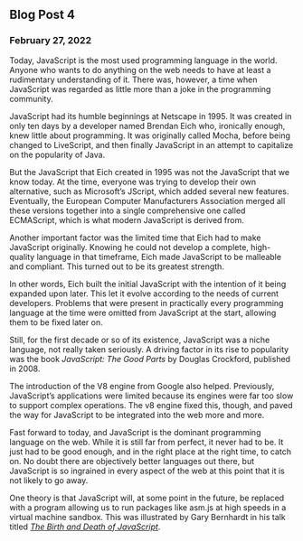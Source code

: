 ## Blog Post 4

### February 27, 2022

Today, JavaScript is the most used programming language in the world.  Anyone who wants to do anything on the web needs to have at least a rudimentary understanding of it.  There was, however, a time when JavaScript was regarded as little more than a joke in the programming community.

JavaScript had its humble beginnings at Netscape in 1995.  It was created in only ten days by a developer named Brendan Eich who, ironically enough, knew little about programming.  It was originally called Mocha, before being changed to LiveScript, and then finally JavaScript in an attempt to capitalize on the popularity of Java.

But the JavaScript that Eich created in 1995 was not the JavaScript that we know today.  At the time, everyone was trying to develop their own alternative, such as Microsoft’s JScript, which added several new features.  Eventually, the European Computer Manufacturers Association merged all these versions together into a single comprehensive one called ECMAScript, which is what modern JavaScript is derived from.

Another important factor was the limited time that Eich had to make JavaScript originally.  Knowing he could not develop a complete, high-quality language in that timeframe, Eich made JavaScript to be malleable and compliant.  This turned out to be its greatest strength.

In other words, Eich built the initial JavaScript with the intention of it being expanded upon later.  This let it evolve according to the needs of current developers.  Problems that were present in practically every programming language at the time were omitted from JavaScript at the start, allowing them to be fixed later on.

Still, for the first decade or so of its existence, JavaScript was a niche language, not really taken seriously.  A driving factor in its rise to popularity was the book *JavaScript:  The Good Parts* by Douglas Crockford, published in 2008.

The introduction of the V8 engine from Google also helped.  Previously, JavaScript’s applications were limited because its engines were far too slow to support complex operations.  The v8 engine fixed this, though, and paved the way for JavaScript to be integrated into the web more and more.

Fast forward to today, and JavaScript is the dominant programming language on the web.  While it is still far from perfect, it never had to be.  It just had to be good enough, and in the right place at the right time, to catch on.  No doubt there are objectively better languages out there, but JavaScript is so ingrained in every aspect of the web at this point that it is not likely to go away.

One theory is that JavaScript will, at some point in the future, be replaced with a program allowing us to run packages like asm.js at high speeds in a virtual machine sandbox.  This was illustrated by Gary Bernhardt in his talk titled [*The Birth and Death of JavaScript*](https://www.destroyallsoftware.com/talks/the-birth-and-death-of-javascript).
